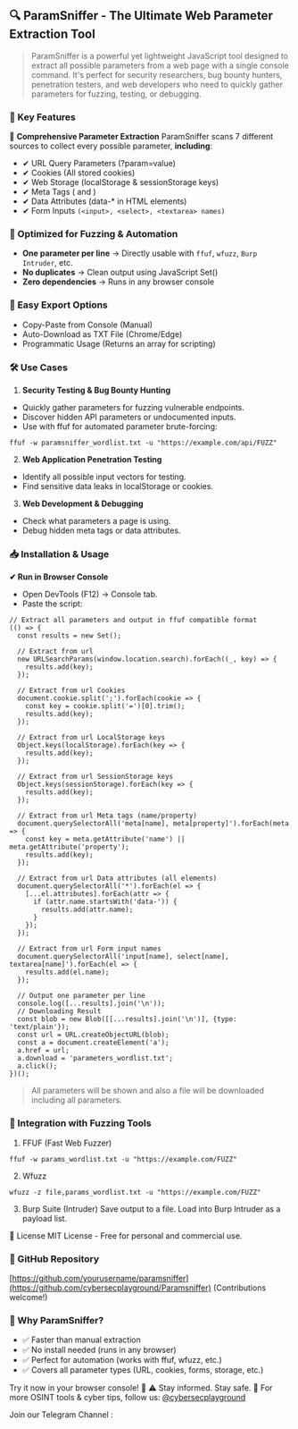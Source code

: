 ## 🔍 ParamSniffer - The Ultimate Web Parameter Extraction Tool
> ParamSniffer is a powerful yet lightweight JavaScript tool designed to extract all possible parameters from a web page with a single console command. It's perfect for security researchers, bug bounty hunters, penetration testers, and web developers who need to quickly gather parameters for fuzzing, testing, or debugging.

### 🌟 Key Features
📌 **Comprehensive Parameter Extraction**
ParamSniffer scans 7 different sources to collect every possible parameter, **including**:
- ✔ URL Query Parameters (?param=value)
- ✔ Cookies (All stored cookies)
- ✔ Web Storage (localStorage & sessionStorage keys)
- ✔ Meta Tags (<meta name="..."> and <meta property="...">)
- ✔ Data Attributes (data-* in HTML elements)
- ✔ Form Inputs `(<input>, <select>, <textarea> names)`

### 🚀 Optimized for Fuzzing & Automation
- **One parameter per line** → Directly usable with `ffuf`, `wfuzz`, `Burp Intruder`, etc.
- **No duplicates** → Clean output using JavaScript Set()
- **Zero dependencies** → Runs in any browser console

### 💾 Easy Export Options
- Copy-Paste from Console (Manual)
- Auto-Download as TXT File (Chrome/Edge)
- Programmatic Usage (Returns an array for scripting)

### 🛠 Use Cases
1. **Security Testing & Bug Bounty Hunting**
- Quickly gather parameters for fuzzing vulnerable endpoints.
- Discover hidden API parameters or undocumented inputs.
- Use with ffuf for automated parameter brute-forcing:

```
ffuf -w paramsniffer_wordlist.txt -u "https://example.com/api/FUZZ"
```

2. **Web Application Penetration Testing**
- Identify all possible input vectors for testing.
- Find sensitive data leaks in localStorage or cookies.

3. **Web Development & Debugging**
- Check what parameters a page is using.
- Debug hidden meta tags or data attributes.

### 📥 Installation & Usage
**✔ Run in Browser Console**
- Open DevTools (F12) → Console tab.
- Paste the script:
```
// Extract all parameters and output in ffuf compatible format
(() => {
  const results = new Set();

  // Extract from url
  new URLSearchParams(window.location.search).forEach((_, key) => {
    results.add(key);
  });

  // Extract from url Cookies
  document.cookie.split(';').forEach(cookie => {
    const key = cookie.split('=')[0].trim();
    results.add(key);
  });

  // Extract from url LocalStorage keys
  Object.keys(localStorage).forEach(key => {
    results.add(key);
  });

  // Extract from url SessionStorage keys
  Object.keys(sessionStorage).forEach(key => {
    results.add(key);
  });

  // Extract from url Meta tags (name/property)
  document.querySelectorAll('meta[name], meta[property]').forEach(meta => {
    const key = meta.getAttribute('name') || meta.getAttribute('property');
    results.add(key);
  });

  // Extract from url Data attributes (all elements)
  document.querySelectorAll('*').forEach(el => {
    [...el.attributes].forEach(attr => {
      if (attr.name.startsWith('data-')) {
        results.add(attr.name);
      }
    });
  });

  // Extract from url Form input names
  document.querySelectorAll('input[name], select[name], textarea[name]').forEach(el => {
    results.add(el.name);
  });

  // Output one parameter per line
  console.log([...results].join('\n'));
  // Downloading Result
  const blob = new Blob([[...results].join('\n')], {type: 'text/plain'});
  const url = URL.createObjectURL(blob);
  const a = document.createElement('a');
  a.href = url;
  a.download = 'parameters_wordlist.txt';
  a.click();
})();
```
> All parameters will be shown and also a file will be downloaded including all parameters.

### 🔗 Integration with Fuzzing Tools
1. FFUF (Fast Web Fuzzer)
```
ffuf -w params_wordlist.txt -u "https://example.com/FUZZ"
```

2. Wfuzz
```
wfuzz -z file,params_wordlist.txt -u "https://example.com/FUZZ"
```

3. Burp Suite (Intruder)
Save output to a file.
Load into Burp Intruder as a payload list.

📜 License
MIT License - Free for personal and commercial use.

### 📌 GitHub Repository
[https://github.com/yourusername/paramsniffer](https://github.com/cybersecplayground/Paramsniffer)
(Contributions welcome!)

### 🎯 Why ParamSniffer?
- ✅ Faster than manual extraction
- ✅ No install needed (runs in any browser)
- ✅ Perfect for automation (works with ffuf, wfuzz, etc.)
- ✅ Covers all parameter types (URL, cookies, forms, storage, etc.)

Try it now in your browser console! 🚀
⚠️ Stay informed. Stay safe.
🔗 For more OSINT tools & cyber tips, follow us: [@cybersecplayground](https://t.me/cybersecplayground)

Join our Telegram Channel : 
